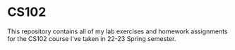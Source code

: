 # CS102
This repository contains all of my lab exercises and homework assignments for the CS102 course I've taken in 22-23 Spring semester.
